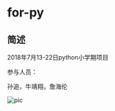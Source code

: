 # for-py

## 简述
2018年7月13-22日python小学期项目

参与人员：

孙追，牛靖翔，詹海伦

![pic](https://wx3.sinaimg.cn/mw690/b74f0e41ly1ft81oy4y7zj206q08a0st.jpg)
